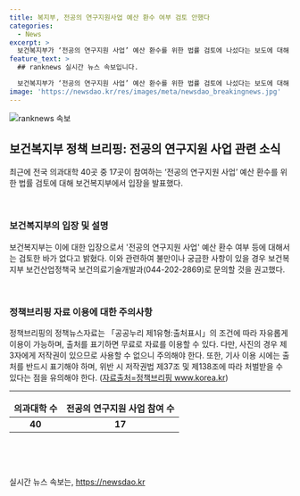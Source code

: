 ```yaml
---
title: 복지부, 전공의 연구지원사업 예산 환수 여부 검토 안했다
categories:
  - News
excerpt: >
  보건복지부가 ‘전공의 연구지원 사업’ 예산 환수를 위한 법률 검토에 나섰다는 보도에 대해 복지부는 검토한 적이 없다고 밝혔다. 이에 대한 자세한 내용은 보건복지부 보건산업정책국 보건의료기술개발과로 문의할 수 있다. <자료출처=정책브리핑 www.korea.kr> (150자)
feature_text: >
  ## ranknews 실시간 뉴스 속보입니다.

  보건복지부가 ‘전공의 연구지원 사업’ 예산 환수를 위한 법률 검토에 나섰다는 보도에 대해 복지부는 검토한 적이 없다고 밝혔다. 이에 대한 자세한 내용은 보건복지부 보건산업정책국 보건의료기술개발과로 문의할 수 있다. <자료출처=정책브리핑 www.korea.kr> (150자)
image: 'https://newsdao.kr/res/images/meta/newsdao_breakingnews.jpg'
---
```


<p><img src="https://newsdao.kr/res/images/meta/newsdao_breakingnews.jpg" alt="ranknews 속보" /></p>

<h2 data-ke-size="size26">보건복지부 정책 브리핑: 전공의 연구지원 사업 관련 소식</h2>

<p data-ke-size="size16">최근에 전국 의과대학 40곳 중 17곳이 참여하는 ‘전공의 연구지원 사업’ 예산 환수를 위한 법률 검토에 대해 보건복지부에서 입장을 발표했다.</p>

<p data-ke-size="size16">&nbsp;</p>

<h3>보건복지부의 입장 및 설명</h3>

<p data-ke-size="size16">보건복지부는 이에 대한 입장으로서 '전공의 연구지원 사업' 예산 환수 여부 등에 대해서는 검토한 바가 없다고 밝혔다. 이와 관련하여 불만이나 궁금한 사항이 있을 경우 보건복지부 보건산업정책국 보건의료기술개발과(044-202-2869)로 문의할 것을 권고했다.</p> 

<p data-ke-size="size16">&nbsp;</p>

<h3>정책브리핑 자료 이용에 대한 주의사항</h3>

<p data-ke-size="size16">정책브리핑의 정책뉴스자료는 「공공누리 제1유형:출처표시」의 조건에 따라 자유롭게 이용이 가능하며, 출처를 표기하면 무료로 자료를 이용할 수 있다. 다만, 사진의 경우 제3자에게 저작권이 있으므로 사용할 수 없으니 주의해야 한다. 또한, 기사 이용 시에는 출처를 반드시 표기해야 하며, 위반 시 저작권법 제37조 및 제138조에 따라 처벌받을 수 있다는 점을 유의해야 한다. (<a href="www.korea.kr">자료출처=정책브리핑 www.korea.kr</a>)</p>

<hr>

<table>
<thead>
<tr>
<td style="text-align: center; height: 17px;"><b>의과대학 수</b></td>
<td style="text-align: center; height: 17px;"><b>전공의 연구지원 사업 참여 수</b></td>
</tr>
</thead>
<tbody>
<tr>
<td style="text-align: center; height: 17px;"><b>40</b></td>
<td style="text-align: center; height: 17px;"><b>17</b></td>
</tr>
</tbody>
</table>

<p data-ke-size="size16">&nbsp;</p>

<p data-ke-size="size16">&nbsp;</p>
실시간 뉴스 속보는, <a href="https://newsdao.kr" rel="dofollow">https://newsdao.kr</a>


